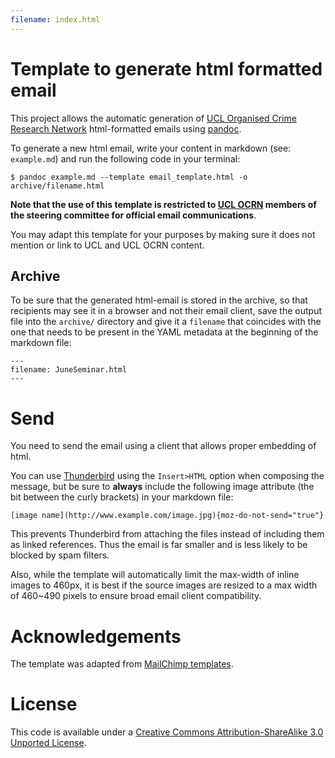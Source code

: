 ```yaml
---
filename: index.html
---
```


# Template to generate html formatted email

This project allows the automatic generation of [UCL Organised Crime Research Network](http://blogs.ucl.ac.uk/organised-crime/) html-formatted emails using [pandoc](http://pandoc.org).

To generate a new html email, write your content in markdown (see: `example.md`) and run the following code in your terminal:

```
$ pandoc example.md --template email_template.html -o archive/filename.html
```

**Note that the use of this template is restricted to [UCL OCRN](http://blogs.ucl.ac.uk/organised-crime/) members of the steering committee for official email communications**.

You may adapt this template for your purposes by making sure it does not mention or link to UCL and UCL OCRN content.

## Archive

To be sure that the generated html-email is stored in the archive, so that recipients may see it in a browser and not their email client, save the output file into the `archive/` directory and give it a `filename` that coincides with the one that needs to be present in the YAML metadata at the beginning of the markdown file:

```
---
filename: JuneSeminar.html
---
```




# Send

You need to send the email using a client that allows proper embedding of html.

You can use [Thunderbird](https://www.mozilla.org/en-GB/thunderbird/) using the `Insert>HTML` option when composing the message, but be sure to **always** include the following image attribute (the bit between the curly brackets) in your markdown file:

```
[image name](http://www.example.com/image.jpg){moz-do-not-send="true"}
```

This prevents Thunderbird from attaching the files instead of including them as linked references. Thus the email is far smaller and is less likely to be blocked by spam filters.

Also, while the template will automatically limit the max-width of inline images to 460px, it is best if the source images are resized to a max width of 460~490 pixels to ensure broad email client compatibility.


# Acknowledgements

The template was adapted from [MailChimp templates](https://github.com/mailchimp/email-blueprints).


# License

This code is available under a [Creative Commons Attribution-ShareAlike 3.0 Unported License](https://creativecommons.org/licenses/by-sa/3.0/).
